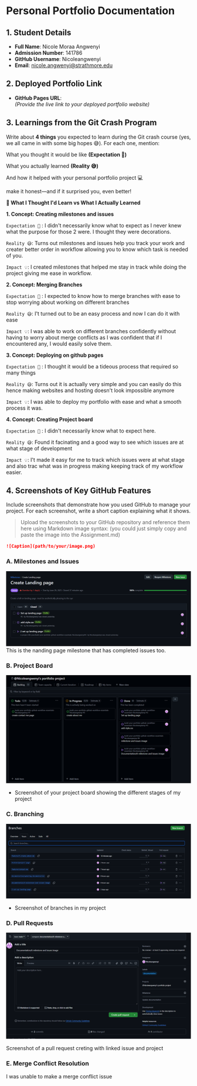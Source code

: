 # Personal Portfolio Documentation

## 1. Student Details

- **Full Name**: Nicole Moraa Angwenyi
- **Admission Number**: 141786
- **GitHub Username**: Nicoleangwenyi
- **Email**: nicole.angwenyi@strathmore.edu

## 2. Deployed Portfolio Link

- **GitHub Pages URL**:  
  _(Provide the live link to your deployed portfolio website)_

## 3. Learnings from the Git Crash Program

Write about **4 things** you expected to learn during the Git crash course (yes, we all came in with some big hopes 😅).
For each one, mention:

What you thought it would be like **(Expectation 👀)**

What you actually learned **(Reality 😅)**

And how it helped with your personal portfolio project 💻

make it honest—and if it surprised you, even better!


**🧠 What I Thought I'd Learn vs What I Actually Learned**

**1. Concept: Creating milestones and issues**

`Expectation 👀` : I didn't necessarily know what to expect as I never knew what the purpose for those 2 were. I thought they were decorations.

`Reality 😅`: Turns out milestones and issues help you track your work and creater better order in workflow allowing you to know which task is needed of you. 

`Impact 💡`: I created milestones that helped me stay in track while doing the project giving me ease in workflow.

**2. Concept: Merging Branches**

`Expectation 👀` : I expected to know how to merge branches with ease to stop worrying about working on different branches

`Reality 😅`: I't turned out to be an easy process and now I can do it with ease

`Impact 💡`: I was able to work on different branches confidently without having to worry about merge conflicts as I was confident that if I encountered any, I would easily solve them.


**3. Concept: Deploying on github pages**

`Expectation 👀` : I thought it would be a tideous process that required so many things

`Reality 😅`: Turns out it is actually very simple and you can easily do this hence making websites and hosting doesn't look impossible anymore

`Impact 💡`: I was able to deploy my portfolio with ease and what a smooth process it was.

**4. Concept: Creating Project board**

`Expectation 👀` : I didn't necessarily know what to expect here. 

`Reality 😅`: Found it facinating and a good way to see which issues are at what stage of development

`Impact 💡`: I't made it easy for me to track which issues were at what stage and also trac what was in progress making keeping track of my workflow easier.

## 4. Screenshots of Key GitHub Features

Include screenshots that demonstrate how you used GitHub to manage your project. For each screenshot, write a short caption explaining what it shows.

> Upload the screenshots to your GitHub repository and reference them here using Markdown image syntax:
> (you could just simply copy and paste the image into the Assignment.md)

```markdown
![Caption](path/to/your/image.png)
```

### A. Milestones and Issues
![Milestones & issues](images/milestones.png)
This is the nanding page milestone that has completed issues too.
### B. Project Board
![Pull request](images/projectboard.png)


- Screenshot of your project board showing the different stages of my project
### C. Branching
![Branches](images/branches.png)

- Screenshot of branches in my project

### D. Pull Requests
![Pull request](images/pullrequest.png)


Screenshot of a pull request creting with linked issue and project
### E. Merge Conflict Resolution

I was unable to make a merge conflict issue